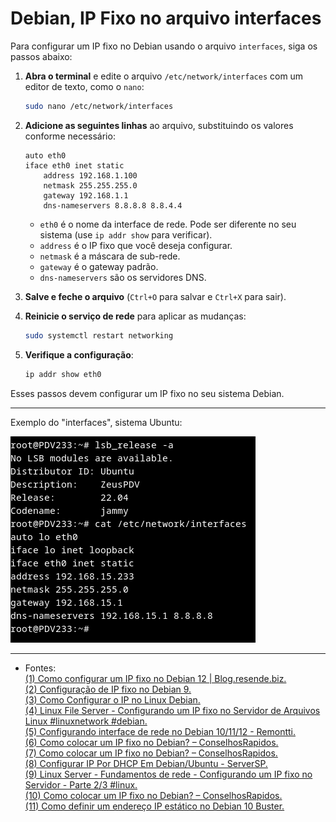 # Debian, IP Fixo no arquivo interfaces

Para configurar um IP fixo no Debian usando o arquivo `interfaces`, siga os passos abaixo:

1. **Abra o terminal** e edite o arquivo `/etc/network/interfaces` com um editor de texto, como o `nano`:
   ```bash
   sudo nano /etc/network/interfaces
   ```

2. **Adicione as seguintes linhas** ao arquivo, substituindo os valores conforme necessário:
   ```plaintext
   auto eth0
   iface eth0 inet static
       address 192.168.1.100
       netmask 255.255.255.0
       gateway 192.168.1.1
       dns-nameservers 8.8.8.8 8.8.4.4
   ```
   - `eth0` é o nome da interface de rede. Pode ser diferente no seu sistema (use `ip addr show` para verificar).
   - `address` é o IP fixo que você deseja configurar.
   - `netmask` é a máscara de sub-rede.
   - `gateway` é o gateway padrão.
   - `dns-nameservers` são os servidores DNS.

3. **Salve e feche o arquivo** (`Ctrl+O` para salvar e `Ctrl+X` para sair).

4. **Reinicie o serviço de rede** para aplicar as mudanças:
   ```bash
   sudo systemctl restart networking
   ```

5. **Verifique a configuração**:
   ```bash
   ip addr show eth0
   ```

Esses passos devem configurar um IP fixo no seu sistema Debian.  
___
Exemplo do "interfaces", sistema Ubuntu:

![](img/ubuntu_interfaces.png)
___
- Fontes:   
[(1) Como configurar um IP fixo no Debian 12 | Blog.resende.biz.](https://blog.resende.biz/como-configurar-um-ip-fixo-no-debian-12)  
[(2) Configuração de IP fixo no Debian 9.](https://www.youtube.com/watch?v=6YGIiP94Xe4)  
[(3) Como Configurar o IP no Linux Debian.](https://www.youtube.com/watch?v=qjtcS7XP5rU)  
[(4) Linux File Server - Configurando um IP fixo no Servidor de Arquivos Linux #linuxnetwork #debian.](https://www.youtube.com/watch?v=NW1MxGgNH6A)  
[(5) Configurando interface de rede no Debian 10/11/12 - Remontti.](https://blog.remontti.com.br/5848)  
[(6) Como colocar um IP fixo no Debian? – ConselhosRapidos.](https://bing.com/search?q=Configurar+IP+fixo+usando+o+arquivo+interfaces+no+Debian)  
[(7) Como colocar um IP fixo no Debian? – ConselhosRapidos.](https://conselhosrapidos.com.br/como-colocar-um-ip-fixo-no-debian/)  
[(8) Configurar IP Por DHCP Em Debian/Ubuntu - ServerSP.](https://serversp.com/blog/sem-categoria/configurar-ip-por-dhcp-em-debianubuntu/)  
[(9) Linux Server - Fundamentos de rede - Configurando um IP fixo no Servidor - Parte 2/3 #linux.](https://www.youtube.com/watch?v=koawRYbhrL8)  
[(10) Como colocar um IP fixo no Debian? – ConselhosRapidos.](https://bing.com/search?q=Configurar+IP+fixo+no+Debian)  
[(11) Como definir um endereço IP estático no Debian 10 Buster.](https://www.edivaldobrito.com.br/como-definir-um-endereco-ip-estatico-no-debian-10-buster/)  
